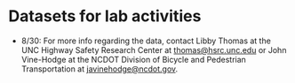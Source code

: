 # Datasets for lab activities

- 8/30: For more info regarding the data, contact Libby Thomas at the UNC Highway Safety Research Center at thomas@hsrc.unc.edu or John Vine-Hodge at the NCDOT Division of Bicycle and Pedestrian Transportation at javinehodge@ncdot.gov.
